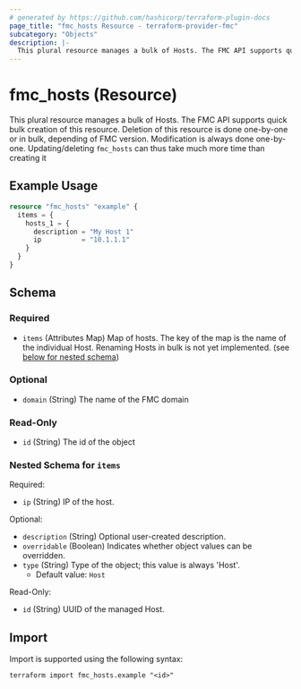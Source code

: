 ```yaml
---
# generated by https://github.com/hashicorp/terraform-plugin-docs
page_title: "fmc_hosts Resource - terraform-provider-fmc"
subcategory: "Objects"
description: |-
  This plural resource manages a bulk of Hosts. The FMC API supports quick bulk creation of this resource. Deletion of this resource is done one-by-one or in bulk, depending of FMC version. Modification is always done one-by-one. Updating/deleting fmc_hosts can thus take much more time than creating it
---
```


# fmc_hosts (Resource)

This plural resource manages a bulk of Hosts. The FMC API supports quick bulk creation of this resource. Deletion of this resource is done one-by-one or in bulk, depending of FMC version. Modification is always done one-by-one. Updating/deleting `fmc_hosts` can thus take much more time than creating it

## Example Usage

```terraform
resource "fmc_hosts" "example" {
  items = {
    hosts_1 = {
      description = "My Host 1"
      ip          = "10.1.1.1"
    }
  }
}
```

<!-- schema generated by tfplugindocs -->
## Schema

### Required

- `items` (Attributes Map) Map of hosts. The key of the map is the name of the individual Host. Renaming Hosts in bulk is not yet implemented. (see [below for nested schema](#nestedatt--items))

### Optional

- `domain` (String) The name of the FMC domain

### Read-Only

- `id` (String) The id of the object

<a id="nestedatt--items"></a>
### Nested Schema for `items`

Required:

- `ip` (String) IP of the host.

Optional:

- `description` (String) Optional user-created description.
- `overridable` (Boolean) Indicates whether object values can be overridden.
- `type` (String) Type of the object; this value is always 'Host'.
  - Default value: `Host`

Read-Only:

- `id` (String) UUID of the managed Host.

## Import

Import is supported using the following syntax:

```shell
terraform import fmc_hosts.example "<id>"
```
